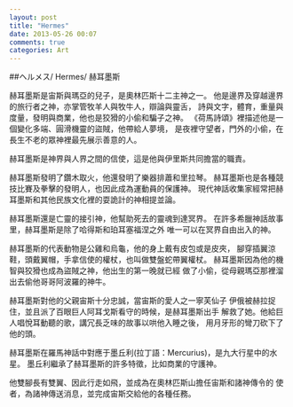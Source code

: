 ```yaml
---
layout: post
title: "Hermes"
date: 2013-05-26 00:07
comments: true
categories: Art
---
```


##ヘルメス/ Hermes/ 赫耳墨斯

赫耳墨斯是宙斯與瑪亞的兒子，是奧林匹斯十二主神之一。 他是邊界及穿越邊界的旅行者之神，亦掌管牧羊人與牧牛人，辯論與靈舌， 詩與文字，體育，重量與度量，發明與商業，他也是狡猾的小偷和騙子之神。 《荷馬詩頌》裡描述他是一個變化多端、圓滑機靈的盜賊，他帶給人夢境， 是夜裡守望者，門外的小偷，在長生不老的眾神裡最先展示善意的人。

赫耳墨斯是神界與人界之間的信使，這是他與伊里斯共同擔當的職責。

赫耳墨斯發明了鑽木取火，他還發明了樂器排蕭和里拉琴。 赫耳墨斯也是各種競技比賽及拳擊的發明人，也因此成為運動員的保護神。 現代神話收集家經常把赫耳墨斯和其他民族文化裡的耍詭計的神相提並論。

赫耳墨斯還是亡靈的接引神，他幫助死去的靈魂到達冥界。 在許多希臘神話故事里，赫耳墨斯是除了哈得斯和珀耳塞福涅之外 唯一可以在冥界自由出入的神。

赫耳墨斯的代表動物是公雞和烏龜，他的身上戴有皮包或是皮夾， 腳穿插翼涼鞋，頭戴翼帽，手拿信使的權杖，也叫做雙盤蛇帶翼權杖。 赫耳墨斯因為他的機智與狡猾也成為盜賊之神，他出生的第一晚就已經 做了小偷，從母親瑪亞那裡溜出去偷他哥哥阿波羅的神牛。

赫耳墨斯對他的父親宙斯十分忠誠，當宙斯的愛人之一寧芙仙子 伊俄被赫拉捉住，並且派了百眼巨人阿耳戈斯看守的時候，是赫耳墨斯出手 解救了她。他給巨人唱悅耳動聽的歌，講冗長乏味的故事以哄他入睡之後， 用月牙形的彎刀砍下了他的頭。

赫耳墨斯在羅馬神話中對應于墨丘利(拉丁語：Mercurius)，是九大行星中的水星。 墨丘利繼承了赫耳墨斯的許多特徵，比如商業的守護神。

他雙腳長有雙翼、因此行走如飛，並成為在奧林匹斯山擔任宙斯和諸神傳令的 使者，為諸神傳送消息，並完成宙斯交給他的各種任務。